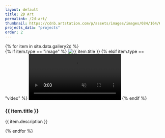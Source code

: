 ```yaml
---
layout: default
title: 2D Art
permalink: /2d-art/
thumbnail: https://cdnb.artstation.com/p/assets/images/images/084/164/659/20250123200906/smaller_square/oussama-m-01mira.jpg?1737684546
projects_data: "projects"
order: 2
---
```


<section class="gallery">
  {% for item in site.data.gallery2d %}
    <div class="gallery-item" data-url="{{ item.url }}" data-type="{{ item.type }}">
      {% if item.type == "image" %}
        <img src="{{ item.url }}" alt="{{ item.title }}">
      {% elsif item.type == "video" %}
        <video src="{{ item.url }}" autoplay muted playsinline loop></video>
      {% endif %}
      <div class="gallery-info">
        <h3>{{ item.title }}</h3>
        <p>{{ item.description }}</p>
      </div>
    </div>
  {% endfor %}
</section>